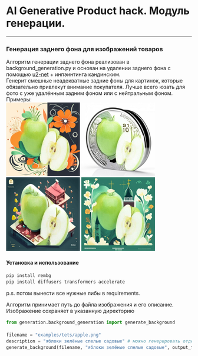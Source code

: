 # AI Generative Product hack. Модуль генерации.
------------------------

### Генерация заднего фона для изображений товаров
Алгоритм генерации заднего фона реализован в background_generation.py и основан на удалении заднего фона с помощью [u2-net](https://github.com/danielgatis/rembg) + инпэинтинга кандинским.  
Генерит смешные неадекватные задние фоны для картинок, которые обязательно привлекут внимание покупателя. Лучше всего юзать для фото с уже удалённым задним фоном или с нейтральным фоном.  
Примеры:  
<img src="examples/samples/apple1.jpg" width="200" />
<img src="examples/samples/apple2.jpg" width="200" />
<img src="examples/samples/apple3.jpg" width="200" />
<img src="examples/samples/apple4.jpg" width="200" />

#### Установка и использование
```python
pip install rembg
pip install diffusers transformers accelerate
```
p.s. потом вынести все нужные либы в requirements.  

Алгоритм принимает путь до файла изображения и его описание. Изображение сохраняет в указанную директорию
```python
from generation.background_generation import generate_background

filename = "examples/tets/apple.png"
description = "яблоки зелёные спелые садовые" # можно генерировать отдельной моделькой
generate_background(filename, "яблоки зелёные спелые садовые", output_filename="output.jpeg")
```
